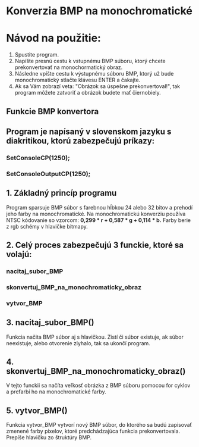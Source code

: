 # Konverzia BMP na monochromatické 

# Návod na použitie:

1. Spustite program.
2. Napíšte presnú cestu k vstupnému BMP súboru, ktorý chcete prekonvertovať na monochormatický obraz.
3. Následne vpíšte cestu k výstupnému súboru BMP, ktorý už bude monochromatický stlačte klávesu ENTER a čakajte.
4. Ak sa Vám zobrazí veta: "Obrázok sa úspešne prekonvertoval!", tak program môžete zatvoriť a obrázok budete mať čiernobiely.

## Funkcie BMP konvertora
## Program je napísaný v slovenskom jazyku s diakritikou, ktorú zabezpečujú príkazy:
### SetConsoleCP(1250);
### SetConsoleOutputCP(1250);

## 1. Základný princíp programu
Program sparsuje BMP súbor s farebnou hĺbkou 24 alebo 32 bitov a prehodí jeho farby na monochromatické. Na monochromatickú konverziu používa NTSC kódovanie so vzorcom: **0,299 * r + 0,587 * g + 0,114 * b.** Farby berie z rgb schémy v hlavičke bitmapy. 

## 2. Celý proces zabezpečujú 3 funckie, ktoré sa volajú: 
### nacitaj_subor_BMP
### skonvertuj_BMP_na_monochromaticky_obraz
### vytvor_BMP

## 3. nacitaj_subor_BMP()
  Funkcia načita BMP súbor aj s hlavičkou. Zistí či súbor existuje, ak súbor neexistuje, alebo otvorenie zlyhalo, tak sa ukončí program.

## 4. skonvertuj_BMP_na_monochromaticky_obraz()
  V tejto funckii sa načíta veľkosť obrázka z BMP súboru pomocou for cyklov a prefarbí ho na monochromatické farby. 

## 5. vytvor_BMP()
  Funkcia vytvor_BMP vytvorí nový BMP súbor, do ktorého sa budú zapisovať zmenené farby pixelov, ktoré predchádzajúca funkcia prekonvertovala. Prepíše hlavičku zo štruktúry BMP. 
